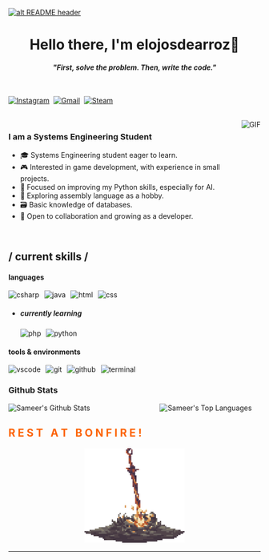 <a href="https://drive.google.com/uc?export=download&id=15B9sVQpIXlQ2JeYOm9V5SNiLHiInW9tU" target="_blank" rel="download org image">![alt README header](https://github.com/zmcx16/zmcx16/blob/master/images/kanban1-demo.jpg?raw=true)</a>
<p>
  <h1 align="center"><b>Hello there, I'm elojosdearroz👋</b></h1>
</p>

<p>
  <h4 align="center"><b><i>"First, solve the problem. Then, write the code."</i></b></h4>
</p>


<p align="center">
<br>

<a href="https://www.instagram.com/elojosdearroz?igsh=NDA0c2Q5b2M1ZmEx"><img src="https://img.shields.io/badge/instagram-%23E4405F.svg?&style=for-the-badge&logo=instagram&logoColor=white" alt="Instagram" /></a>&nbsp;
<a href="mailto:ignaciourjel42@gmail.com?subject=Contact%20from%20portfolio"><img src="https://img.shields.io/badge/gmail-%23D14836.svg?&style=for-the-badge&logo=gmail&logoColor=white" alt="Gmail"/></a>&nbsp;
<a href="https://steamcommunity.com/profiles/76561199284981395/"><img src="https://img.shields.io/badge/steam-%231B2838.svg?style=for-the-badge&logo=steam&logoColor=white" alt="Steam" /></a>&nbsp;

<!-- <a href="https://kkvanonymous.github.io/"><img src="https://img.shields.io/website?style=for-the-badge&up_message=portfolio&url=https%3A%2F%2Fkkvanonymous.github.io%2F" alt="Website"></a>&nbsp;
      <a href="https://www.linkedin.com/in/sameer-memon-0019ab1a9/"><img src="https://img.shields.io/badge/linkedin-%230077B5.svg?&style=for-the-badge&logo=linkedin&logoColor=white" alt="LinkedIn" /></a>&nbsp;-->
</p>

<br>

<img align="right" height="270px" alt="GIF" src="https://media.giphy.com/media/CVtNe84hhYF9u/giphy.gif" />

### I am a Systems Engineering Student
- 🎓 Systems Engineering student eager to learn.
- 🎮 Interested in game development, with experience in small projects.
- 🐍 Focused on improving my Python skills, especially for AI.
- 🧠 Exploring assembly language as a hobby.
- 🗃️ Basic knowledge of databases.
- 🤝 Open to collaboration and growing as a developer.

<br>

<h2>/ current skills /</h2>

<h4>languages</h4>
<div style="display: flex; flex-wrap: wrap; gap: 10px;">
  <img src="https://img.shields.io/badge/C%23-239120?style=for-the-badge&logo=c-sharp&logoColor=white" alt="csharp" />
  <img src="https://img.shields.io/badge/Java-ED8B00?style=for-the-badge&logo=java&logoColor=white" alt="java" />
  <img src="https://img.shields.io/badge/HTML5-E34F26?style=for-the-badge&logo=html5&logoColor=white" alt="html" />
  <img src="https://img.shields.io/badge/CSS3-1572B6?style=for-the-badge&logo=css3&logoColor=white" alt="css" />
</div>

  - <h5>currently learning</h5>
    <div style="display: flex; flex-wrap: wrap; gap: 10px;">
      <img src="https://img.shields.io/badge/PHP-777BB4?style=for-the-badge&logo=php&logoColor=white" alt="php" />
      <img src="https://img.shields.io/badge/Python-3776AB?style=for-the-badge&logo=python&logoColor=white" alt="python" />
    </div>

<h4>tools & environments</h4>
<div style="display: flex; flex-wrap: wrap; gap: 10px;">
  <img src="https://img.shields.io/badge/Visual%20Studio%20Code-007ACC?style=for-the-badge&logo=visual-studio-code&logoColor=white" alt="vscode" />
  <img src="https://img.shields.io/badge/Git-F05032?style=for-the-badge&logo=git&logoColor=white" alt="git" />
  <img src="https://img.shields.io/badge/GitHub-181717?style=for-the-badge&logo=github&logoColor=white" alt="github" />
  <img src="https://img.shields.io/badge/Terminal-black?style=for-the-badge&logo=windows%20terminal&logoColor=white" alt="terminal" />
</div>





### Github Stats
<img align="left" src="https://github-readme-stats.vercel.app/api?username=sameer1604&&show_icons=true&include_all_commits=true&title_color=fff&icon_color=79ff97&text_color=efefef&bg_color=24292e" alt="Sameer's Github Stats" width="60%">
  
<img src="https://github-readme-stats.vercel.app/api/top-langs/?username=elojosdearroz&show_icons=true&hide_border=true&theme=radical" width="37%" alt="Sameer's Top Languages">


<h2 style="color: #fc6203">R E S T &nbsp; A T &nbsp; B O N F I R E !</h2>
<p align="center">
  <img src="https://raw.githubusercontent.com/TanZng/TanZng/master/assets/bonefire.gif" width="200"/>
</p>

----


<!--  [![Matrix SVG](https://raw.githubusercontent.com/rodrigograca31/rodrigograca31/master/matrix.svg)](https://www.youtube.com/watch?v=SDkAGkd4NLc) 




